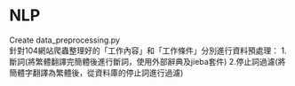 # NLP

Create data_preprocessing.py  
針對104網站爬蟲整理好的「工作內容」和「工作條件」分別進行資料預處理：
1.斷詞(將繁體翻譯完簡體後進行斷詞，使用外部辭典及jieba套件)
2.停止詞過濾(將簡體字翻譯為繁體後，從資料庫的停止詞進行過濾)
